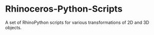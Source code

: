 # Rhinoceros-Python-Scripts
A set of RhinoPython scripts for various transformations of 2D and 3D objects.
